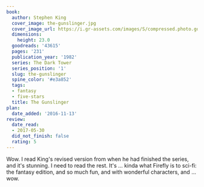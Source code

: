 ```yaml
---
book:
  author: Stephen King
  cover_image: the-gunslinger.jpg
  cover_image_url: https://i.gr-assets.com/images/S/compressed.photo.goodreads.com/books/1554220416l/43615._SX98_.jpg
  dimensions:
    height: 23.0
  goodreads: '43615'
  pages: '231'
  publication_year: '1982'
  series: The Dark Tower
  series_position: '1'
  slug: the-gunslinger
  spine_color: '#e3a852'
  tags:
  - fantasy
  - five-stars
  title: The Gunslinger
plan:
  date_added: '2016-11-13'
review:
  date_read:
  - 2017-05-30
  did_not_finish: false
  rating: 5
---
```


Wow. I read King's revised version from when he had finished the series, and it's stunning. I need to read the rest. It's … kinda what Firefly is to sci-fi: the fantasy edition, and so much fun, and with wonderful characters, and … wow.
